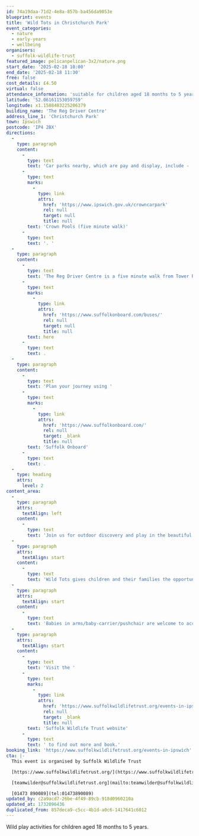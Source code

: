 ```yaml
---
id: 74a19daa-71d2-4e8a-857b-ba456da9053e
blueprint: events
title: 'Wild Tots in Christchurch Park'
event_categories:
  - nature
  - early-years
  - wellbeing
organisers:
  - suffolk-wildlife-trust
featured_image: pelicanpelican-3x2/nature.png
start_date: '2025-02-18 10:00'
end_date: '2025-02-18 11:30'
free: false
cost_details: £4.50
virtual: false
attendance_information: 'suitable for children aged 18 months to 5 years'
latitude: '52.06161153059759'
longitude: x1.1588483225206379
building_name: 'The Reg Driver Centre'
address_line_1: 'Christchurch Park'
town: Ipswich
postcode: 'IP4 2BX'
directions:
  -
    type: paragraph
    content:
      -
        type: text
        text: 'Car parks nearby, which are pay and display, include - '
      -
        type: text
        marks:
          -
            type: link
            attrs:
              href: 'https://www.ipswich.gov.uk/crowncarpark'
              rel: null
              target: null
              title: null
        text: 'Crown Pools (five minute walk)'
      -
        type: text
        text: '. '
  -
    type: paragraph
    content:
      -
        type: text
        text: 'The Reg Driver Centre is a five minute walk from Tower Ramparts bus station in the town centre - see the latest bus timetables '
      -
        type: text
        marks:
          -
            type: link
            attrs:
              href: 'https://www.suffolkonboard.com/buses/'
              rel: null
              target: null
              title: null
        text: here
      -
        type: text
        text: .
  -
    type: paragraph
    content:
      -
        type: text
        text: 'Plan your journey using '
      -
        type: text
        marks:
          -
            type: link
            attrs:
              href: 'https://www.suffolkonboard.com/'
              rel: null
              target: _blank
              title: null
        text: 'Suffolk Onboard'
      -
        type: text
        text: .
  -
    type: heading
    attrs:
      level: 2
content_area:
  -
    type: paragraph
    attrs:
      textAlign: left
    content:
      -
        type: text
        text: 'Join us for outdoor discovery and play in the beautiful and historic Holywells Park.'
  -
    type: paragraph
    attrs:
      textAlign: start
    content:
      -
        type: text
        text: 'Wild Tots gives children and their families the opportunity to learn and play together outdoors. Guided and child-led hands-on experiences help build confidence, encourage creativity, improve communication and language, develop fine and gross motor skills and, importantly, create shared memories for children and adults.'
  -
    type: paragraph
    attrs:
      textAlign: start
    content:
      -
        type: text
        text: 'Babies in arms/baby-carrier/pushchair are welcome to accompany an older sibling to the session.'
  -
    type: paragraph
    attrs:
      textAlign: start
    content:
      -
        type: text
        text: 'Visit the '
      -
        type: text
        marks:
          -
            type: link
            attrs:
              href: 'https://www.suffolkwildlifetrust.org/events-in-ipswich'
              rel: null
              target: _blank
              title: null
        text: 'Suffolk Wildlife Trust website'
      -
        type: text
        text: ' to find out more and book.'
booking_link: 'https://www.suffolkwildlifetrust.org/events-in-ipswich'
cta: |-
  This event is organised by Suffolk Wildlife Trust

  [https://www.suffolkwildlifetrust.org/](https://www.suffolkwildlifetrust.org/)

  [teamwilder@suffolkwildlifetrust.org](mailto:teamwilder@suffolkwildlifetrust.org)

  [01473 890089](tel:01473890089)
updated_by: c2a9acd7-26be-4f49-89cb-918d0960210a
updated_at: 1732096436
duplicated_from: 857deca9-c5cc-4b1d-a0c6-1417641c6012
---
```

Wild play activities for children aged 18 months to 5 years.